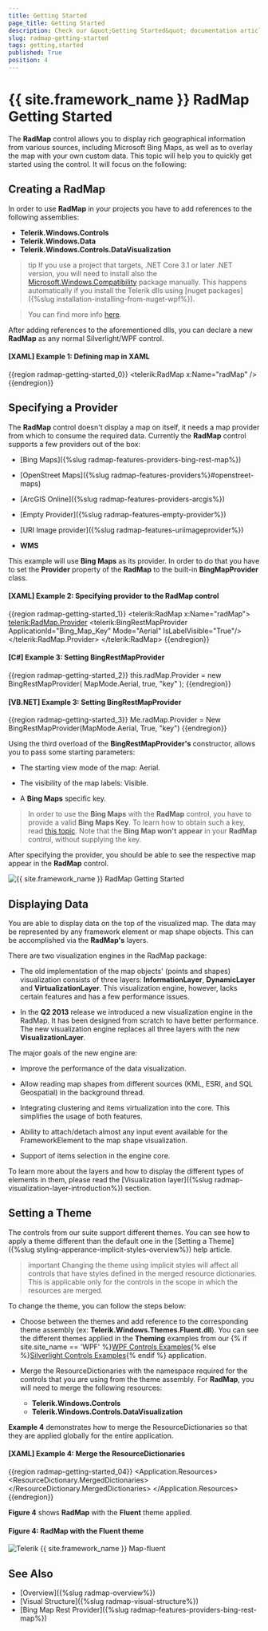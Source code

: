 ```yaml
---
title: Getting Started
page_title: Getting Started
description: Check our &quot;Getting Started&quot; documentation article for the RadMap {{ site.framework_name }} control.
slug: radmap-getting-started
tags: getting,started
published: True
position: 4
---
```


# {{ site.framework_name }} RadMap Getting Started

The __RadMap__ control allows you to display rich geographical information from various sources, including Microsoft Bing Maps, as well as to overlay the map with your own custom data. This topic will help you to quickly get started using the control. It will focus on the following:      

## Creating a RadMap

In order to use __RadMap__ in your projects you have to add references to the following assemblies:
* __Telerik.Windows.Controls__
* __Telerik.Windows.Data__
* __Telerik.Windows.Controls.DataVisualization__  

>tip If you use a project that targets, .NET Core 3.1 or later .NET version, you will need to install also the [Microsoft.Windows.Compatibility](https://www.nuget.org/packages/Microsoft.Windows.Compatibility) package manually. This happens automatically if you install the Telerik dlls using [nuget packages]({%slug installation-installing-from-nuget-wpf%}).

>You can find more info [here](http://www.telerik.com/help/silverlight/installation-installing-controls-dependencies.html).            

After adding references to the aforementioned dlls, you can declare a new __RadMap__ as any normal Silverlight/WPF control.        

#### __[XAML] Example 1: Defining map in XAML__
{{region radmap-getting-started_0}}
   	<UserControl xmlns:telerik="http://schemas.telerik.com/2008/xaml/presentation">
		<Grid x:Name="LayoutRoot">
			<telerik:RadMap x:Name="radMap" />
		</Grid>
	</UserControl> 
{{endregion}}

## Specifying a Provider

The __RadMap__ control doesn't display a map on itself, it needs a map provider from which to consume the required data. Currently the __RadMap__ control supports a few providers out of the box:        

* [Bing Maps]({%slug radmap-features-providers-bing-rest-map%}) 

* [OpenStreet Maps]({%slug radmap-features-providers%}#openstreet-maps) 

* [ArcGIS Online]({%slug radmap-features-providers-arcgis%}) 

* [Empty Provider]({%slug radmap-features-empty-provider%}) 

* [URI Image provider]({%slug radmap-features-uriimageprovider%}) 

* __WMS__

This example will use __Bing Maps__ as its provider. In order to do that you have to set the __Provider__ property of the __RadMap__ to the built-in __BingMapProvider__ class.        

#### __[XAML] Example 2: Specifying provider to the RadMap control__
{{region radmap-getting-started_1}}
	<UserControl xmlns:telerik="http://schemas.telerik.com/2008/xaml/presentation">
		<Grid x:Name="LayoutRoot">
			<telerik:RadMap x:Name="radMap">
				<telerik:RadMap.Provider>
					<telerik:BingRestMapProvider ApplicationId="Bing_Map_Key"
											 Mode="Aerial"
											 IsLabelVisible="True"/>
				</telerik:RadMap.Provider>
			</telerik:RadMap>
		</Grid>
	</UserControl> 
{{endregion}}

#### __[C#] Example 3: Setting BingRestMapProvider__
{{region radmap-getting-started_2}}
	this.radMap.Provider = new BingRestMapProvider( MapMode.Aerial, true, "key" );
{{endregion}}

#### __[VB.NET] Example 3: Setting BingRestMapProvider__
{{region radmap-getting-started_3}}
	Me.radMap.Provider = New BingRestMapProvider(MapMode.Aerial, True, "key")
{{endregion}}

Using the third overload of the __BingRestMapProvider's__ constructor, allows you to pass some starting parameters:        

* The starting view mode of the map: Aerial.

* The visibility of the map labels: Visible.

* A __Bing Maps__ specific key.            

>In order to use the __Bing Maps__ with the __RadMap__ control, you have to provide a valid __Bing Maps Key__. To learn how to obtain such a key, read [this topic](https://learn.microsoft.com/en-us/bingmaps/getting-started/bing-maps-dev-center-help/getting-a-bing-maps-key). Note that the __Bing Map won't__ __appear__ in your __RadMap__ control, without supplying the key.          

After specifying the provider, you should be able to see the respective map appear in the __RadMap__ control.

![{{ site.framework_name }} RadMap Getting Started](images/RadMap_GettingStarted_01.png)

## Displaying Data

You are able to display data on the top of the visualized map. The data may be represented by any framework element or map shape objects. This can be accomplished via the __RadMap's__ layers.        

There are two visualization engines in the RadMap package:

* The old implementation of the map objects' (points and shapes) visualization consists of three layers: __InformationLayer__, __DynamicLayer__ and __VirtualizationLayer__. This visualization engine, however, lacks certain features and has a few performance issues.            

* In the __Q2 2013__ release we introduced a new visualization engine in the RadMap. It has been designed from scratch to have better performance. The new visualization engine replaces all three layers with the new __VisualizationLayer__.            

The major goals of the new engine are:        

* Improve the performance of the data visualization.

* Allow reading map shapes from different sources (KML, ESRI, and SQL Geospatial) in the background thread.

* Integrating clustering and items virtualization into the core. This simplifies the usage of both features.

* Ability to attach/detach almost any input event available for the FrameworkElement to the map shape visualization.

* Support of items selection in the engine core.

To learn more about the layers and how to display the different types of elements in them, please read the [Visualization layer]({%slug radmap-visualization-layer-introduction%}) section.

## Setting a Theme

The controls from our suite support different themes. You can see how to apply a theme different than the default one in the [Setting a Theme]({%slug styling-apperance-implicit-styles-overview%}) help article.

>important Changing the theme using implicit styles will affect all controls that have styles defined in the merged resource dictionaries. This is applicable only for the controls in the scope in which the resources are merged. 

To change the theme, you can follow the steps below:
* Choose between the themes and add reference to the corresponding theme assembly (ex: **Telerik.Windows.Themes.Fluent.dll**). You can see the different themes applied in the **Theming** examples from our {% if site.site_name == 'WPF' %}[WPF Controls Examples](https://demos.telerik.com/wpf/){% else %}[Silverlight Controls Examples](https://demos.telerik.com/silverlight/#Map/Theming){% endif %} application.

* Merge the ResourceDictionaries with the namespace required for the controls that you are using from the theme assembly. For __RadMap__, you will need to merge the following resources:

	* __Telerik.Windows.Controls__
	* __Telerik.Windows.Controls.DataVisualization__

__Example 4__ demonstrates how to merge the ResourceDictionaries so that they are applied globally for the entire application.

#### __[XAML] Example 4: Merge the ResourceDictionaries__  
{{region radmap-getting-started_04}}
	<Application.Resources>
		<ResourceDictionary>
			<ResourceDictionary.MergedDictionaries>
				<ResourceDictionary Source="/Telerik.Windows.Themes.Fluent;component/Themes/System.Windows.xaml"/>
				<ResourceDictionary Source="/Telerik.Windows.Themes.Fluent;component/Themes/Telerik.Windows.Controls.xaml"/>
				<ResourceDictionary Source="/Telerik.Windows.Themes.Fluent;component/Themes/Telerik.Windows.Controls.DataVisualization.xaml"/>
			</ResourceDictionary.MergedDictionaries>
		</ResourceDictionary>
	</Application.Resources>
{{endregion}}

__Figure 4__ shows __RadMap__ with the **Fluent** theme applied.
	
#### __Figure 4: RadMap with the Fluent theme__
![Telerik {{ site.framework_name }} Map-fluent](images/radmap-fluent.png)

## See Also

 * [Overview]({%slug radmap-overview%})
 * [Visual Structure]({%slug radmap-visual-structure%})
 * [Bing Map Rest Provider]({%slug radmap-features-providers-bing-rest-map%})
